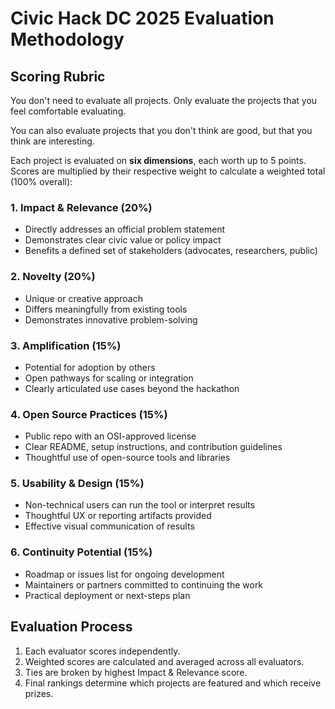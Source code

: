 # Civic Hack DC 2025 Evaluation Methodology

## Scoring Rubric

You don't need to evaluate all projects. Only evaluate the projects that you feel comfortable evaluating.

You can also evaluate projects that you don't think are good, but that you think are interesting.

Each project is evaluated on **six dimensions**, each worth up to 5 points. Scores are multiplied by their respective weight to calculate a weighted total (100% overall):

### 1. Impact & Relevance (20%)

* Directly addresses an official problem statement
* Demonstrates clear civic value or policy impact
* Benefits a defined set of stakeholders (advocates, researchers, public)

### 2. Novelty (20%)

* Unique or creative approach
* Differs meaningfully from existing tools
* Demonstrates innovative problem-solving

### 3. Amplification (15%)

* Potential for adoption by others
* Open pathways for scaling or integration
* Clearly articulated use cases beyond the hackathon

### 4. Open Source Practices (15%)

* Public repo with an OSI-approved license
* Clear README, setup instructions, and contribution guidelines
* Thoughtful use of open-source tools and libraries

### 5. Usability & Design (15%)

* Non-technical users can run the tool or interpret results
* Thoughtful UX or reporting artifacts provided
* Effective visual communication of results

### 6. Continuity Potential (15%)

* Roadmap or issues list for ongoing development
* Maintainers or partners committed to continuing the work
* Practical deployment or next-steps plan

## Evaluation Process

1. Each evaluator scores independently.
2. Weighted scores are calculated and averaged across all evaluators.
3. Ties are broken by highest Impact & Relevance score.
4. Final rankings determine which projects are featured and which receive prizes.
